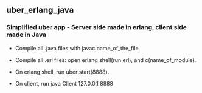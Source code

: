 ## uber_erlang_java
### Simplified uber app - Server side made in erlang, client side made in Java
- Compile all .java files with javac name_of_the_file

- Compile all .erl files: open erlang shell(run erl), and c(name_of_module).

- On erlang shell, run uber:start(8888).
- On client, run java Client 127.0.0.1 8888